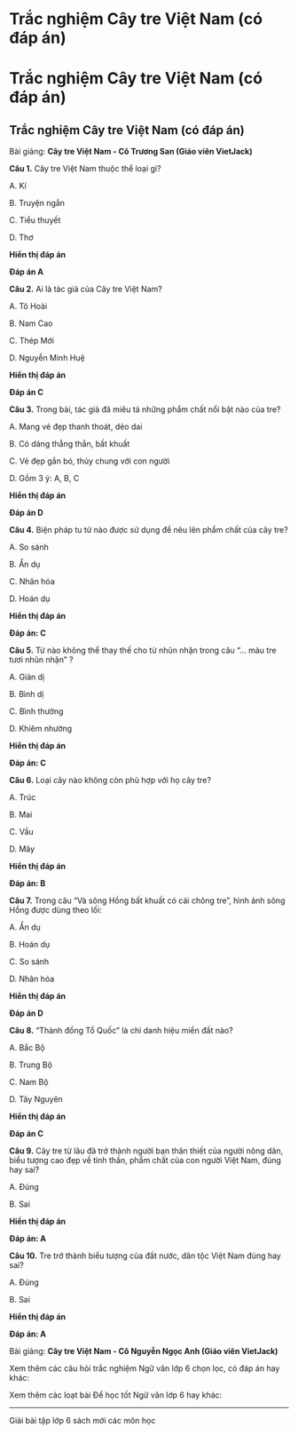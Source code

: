 # Trắc nghiệm Cây tre Việt Nam (có đáp án)

# Trắc nghiệm Cây tre Việt Nam (có đáp án)

## Trắc nghiệm Cây tre Việt Nam (có đáp án)

Bài giảng: **Cây tre Việt Nam - Cô Trương San (Giáo viên VietJack)**

**Câu 1.** Cây tre Việt Nam thuộc thể loại gì?

A. Kí

B. Truyện ngắn

C. Tiểu thuyết

D. Thơ

**Hiển thị đáp án**

**Đáp án A**

**Câu 2.** Ai là tác giả của Cây tre Việt Nam?

A. Tô Hoài

B. Nam Cao

C. Thép Mới

D. Nguyễn Minh Huệ

**Hiển thị đáp án**

**Đáp án C**

**Câu 3.** Trong bài, tác giả đã miêu tả những phẩm chất nổi bật nào của tre?

A. Mang vẻ đẹp thanh thoát, dẻo dai

B. Có dáng thẳng thắn, bất khuất

C. Vẻ đẹp gắn bó, thủy chung với con người

D. Gồm 3 ý: A, B, C

**Hiển thị đáp án**

**Đáp án D**

**Câu 4.** Biện pháp tu từ nào được sử dụng để nêu lên phẩm chất của cây tre?

A. So sánh

B. Ẩn dụ

C. Nhân hóa

D. Hoán dụ

**Hiển thị đáp án**

**Đáp án: C**

**Câu 5.** Từ nào không thể thay thế cho từ nhũn nhặn trong câu “… màu tre tươi nhũn nhặn” ?

A. Giản dị

B. Bình dị

C. Bình thường

D. Khiêm nhường

**Hiển thị đáp án**

**Đáp án: C**

**Câu 6.** Loại cây nào không còn phù hợp với họ cây tre?

A. Trúc

B. Mai

C. Vầu

D. Mây

**Hiển thị đáp án**

**Đáp án: B**

**Câu 7.** Trong câu “Và sông Hồng bất khuất có cái chông tre”, hình ảnh sông Hồng được dùng theo lối:

A. Ẩn dụ

B. Hoán dụ

C. So sánh

D. Nhân hóa

**Hiển thị đáp án**

**Đáp án D**

**Câu 8.** “Thành đồng Tổ Quốc” là chỉ danh hiệu miền đất nào?

A. Bắc Bộ

B. Trung Bộ

C. Nam Bộ

D. Tây Nguyên

**Hiển thị đáp án**

**Đáp án C**

**Câu 9.** Cây tre từ lâu đã trở thành người bạn thân thiết của người nông dân, biểu tượng cao đẹp về tinh thần, phẩm chất của con người Việt Nam, đúng hay sai?

A. Đúng

B. Sai

**Hiển thị đáp án**

**Đáp án: A**

**Câu 10.** Tre trở thành biểu tượng của đất nước, dân tộc Việt Nam đúng hay sai?

A. Đúng

B. Sai

**Hiển thị đáp án**

**Đáp án: A**

Bài giảng: **Cây tre Việt Nam - Cô Nguyễn Ngọc Anh (Giáo viên VietJack)**

Xem thêm các câu hỏi trắc nghiệm Ngữ văn lớp 6 chọn lọc, có đáp án hay khác:

Xem thêm các loạt bài Để học tốt Ngữ văn lớp 6 hay khác:

* * *

Giải bài tập lớp 6 sách mới các môn học
